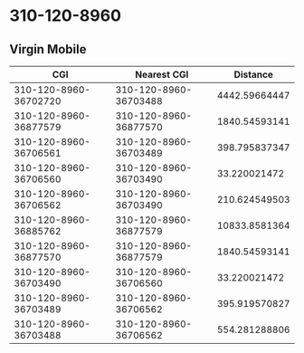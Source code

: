 # 310-120-8960
## Virgin Mobile


| CGI | Nearest CGI | Distance |
|-----|-------------|----------|
| 310-120-8960-36702720 | 310-120-8960-36703488 | 4442.59664447 |
| 310-120-8960-36877579 | 310-120-8960-36877570 | 1840.54593141 |
| 310-120-8960-36706561 | 310-120-8960-36703489 | 398.795837347 |
| 310-120-8960-36706560 | 310-120-8960-36703490 | 33.220021472 |
| 310-120-8960-36706562 | 310-120-8960-36703490 | 210.624549503 |
| 310-120-8960-36885762 | 310-120-8960-36877579 | 10833.8581364 |
| 310-120-8960-36877570 | 310-120-8960-36877579 | 1840.54593141 |
| 310-120-8960-36703490 | 310-120-8960-36706560 | 33.220021472 |
| 310-120-8960-36703489 | 310-120-8960-36706562 | 395.919570827 |
| 310-120-8960-36703488 | 310-120-8960-36706562 | 554.281288806 |
